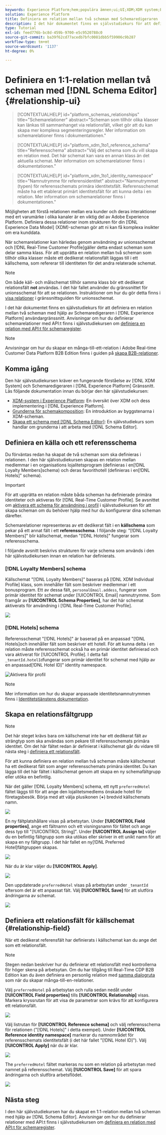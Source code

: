 ```yaml
---
keywords: Experience Platform;hem;populära ämnen;ui;UI;XDM;XDM system;Experience data model;Experience data model;experience data model;data model;data model;schema editor;schema editor;schema;schema;scheman;scheman;scheman;skapa;relation;relation;referens;referens;
solution: Experience Platform
title: Definiera en relation mellan två scheman med Schemaredigeraren
description: I det här dokumentet finns en självstudiekurs för att definiera en relation mellan två scheman med hjälp av Schemaredigeraren i användargränssnittet i Experience Platform.
type: Tutorial
exl-id: feed776b-bc8d-459b-9700-e5c9520788c0
source-git-commit: ba39f62cd77acedb7bfc0081dbb5f59906c9b287
workflow-type: tm+mt
source-wordcount: '1137'
ht-degree: 0%

---
```


# Definiera en 1:1-relation mellan två scheman med [!DNL Schema Editor] {#relationship-ui}

>[!CONTEXTUALHELP]
>id="platform_schemas_relationships"
>title="Schemarelationer"
>abstract="Scheman som tillhör olika klasser kan länkas till sammanhanget via relationsfält, vilket gör att du kan skapa mer komplexa segmenteringsregler. Mer information om schemarelationer finns i dokumentationen."

>[!CONTEXTUALHELP]
>id="platform_xdm_1to1_reference_schema"
>title="Referensschema"
>abstract="Välj det schema som du vill skapa en relation med. Det här schemat kan vara en annan klass än det aktuella schemat. Mer information om schemarelationer finns i dokumentationen."

>[!CONTEXTUALHELP]
>id="platform_xdm_1to1_identity_namespace"
>title="Namnutrymme för referensidentitet"
>abstract="Namnutrymmet (typen) för referensschemats primära identitetsfält. Referensschemat måste ha ett etablerat primärt identitetsfält för att kunna delta i en relation. Mer information om schemarelationer finns i dokumentationen."

Möjligheten att förstå relationen mellan era kunder och deras interaktioner med ert varumärke i olika kanaler är en viktig del av Adobe Experience Platform. Definiera dessa relationer inom strukturen för din [!DNL Experience Data Model] (XDM)-scheman gör att ni kan få komplexa insikter om era kunddata.

När schemarelationer kan härledas genom användning av unionsschemat och [!DNL Real-Time Customer Profile]gäller detta endast scheman som delar samma klass. För att upprätta en relation mellan två scheman som tillhör olika klasser måste ett dedikerat relationsfält läggas till i ett källschema, som refererar till identiteten för det andra relaterade schemat.

>[!NOTE]
>
>Om både käll- och målschemat tillhör samma klass bör ett dedikerat relationsfält **not** användas. I det här fallet använder du gränssnittet för unionsschemat för att se relationen. Instruktioner om hur du gör detta finns i [visa relationer](../../profile/ui/union-schema.md#view-relationships) i gränssnittsguiden för unionsschemat.

I det här dokumentet finns en självstudiekurs för att definiera en relation mellan två scheman med hjälp av Schemaredigeraren i [!DNL Experience Platform] användargränssnitt. Anvisningar om hur du definierar schemarelationer med API:t finns i självstudiekursen om [definiera en relation med API:t för schemaregister](relationship-api.md).

>[!NOTE]
>
>Anvisningar om hur du skapar en många-till-ett-relation i Adobe Real-time Customer Data Platform B2B Edition finns i guiden på [skapa B2B-relationer](./relationship-b2b.md).

## Komma igång

Den här självstudiekursen kräver en fungerande förståelse av [!DNL XDM System] och Schemaredigeraren i [!DNL Experience Platform] Gränssnitt. Läs följande dokumentation innan du börjar den här självstudiekursen:

* [XDM-system i Experience Platform](../home.md): En översikt över XDM och dess implementering i [!DNL Experience Platform].
* [Grunderna för schemakomposition](../schema/composition.md): En introduktion av byggstenarna i XDM-scheman.
* [Skapa ett schema med [!DNL Schema Editor]](create-schema-ui.md): En självstudiekurs som handlar om grunderna i att arbeta med [!DNL Schema Editor].

## Definiera en källa och ett referensschema

Du förväntas redan ha skapat de två scheman som ska definieras i relationen. I den här självstudiekursen skapas en relation mellan medlemmar i en organisations lojalitetsprogram (definieras i en[!DNL Loyalty Members]schema) och deras favorithotell (definieras i en[!DNL Hotels]&quot; schema).

>[!IMPORTANT]
>
>För att upprätta en relation måste båda scheman ha definierade primära identiteter och aktiveras för [!DNL Real-Time Customer Profile]. Se avsnittet om [aktivera ett schema för användning i profil](./create-schema-ui.md#profile) i självstudiekursen för att skapa scheman om du behöver hjälp med hur du konfigurerar dina scheman därefter.

Schemarelationer representeras av ett dedikerat fält i en **källschema** som pekar på ett annat fält i ett **referensschema**. I följande steg: &quot;[!DNL Loyalty Members]&quot; blir källschemat, medan &quot;[!DNL Hotels]&quot; fungerar som referensschema.

I följande avsnitt beskrivs strukturen för varje schema som används i den här självstudiekursen innan en relation har definierats.

### [!DNL Loyalty Members] schema

Källschemat &quot;[!DNL Loyalty Members]&quot; baseras på [!DNL XDM Individual Profile] klass, som innehåller fält som beskriver medlemmar i ett bonusprogram. Ett av dessa fält, `personalEmail.addess`, fungerar som primär identitet för schemat under [!UICONTROL Email] namnutrymme. Som framgår av **[!UICONTROL Schema Properties]**, har det här schemat aktiverats för användning i [!DNL Real-Time Customer Profile].

![](../images/tutorials/relationship/loyalty-members.png)

### [!DNL Hotels] schema

Referensschemat &quot;[!DNL Hotels]&quot; är baserad på en anpassad &quot;[!DNL Hotels]och innehåller fält som beskriver ett hotell. För att kunna delta i en relation måste referensschemat också ha en primär identitet definierad och vara aktiverat för [!UICONTROL Profile]. I detta fall `_tenantId.hotelId`fungerar som primär identitet för schemat med hjälp av en anpassad[!DNL Hotel ID]&quot; identity namespace.

![Aktivera för profil](../images/tutorials/relationship/hotels.png)

>[!NOTE]
>
>Mer information om hur du skapar anpassade identitetsnamnutrymmen finns i [Identitetstjänstens dokumentation](../../identity-service/features/namespaces.md#manage-namespaces).

## Skapa en relationsfältgrupp

>[!NOTE]
>
>Det här steget krävs bara om källschemat inte har ett dedikerat fält av strängtyp som ska användas som pekare till referensschemats primära identitet. Om det här fältet redan är definierat i källschemat går du vidare till nästa steg i [definiera ett relationsfält](#relationship-field).

För att kunna definiera en relation mellan två scheman måste källschemat ha ett dedikerat fält som anger referensschemats primära identitet. Du kan lägga till det här fältet i källschemat genom att skapa en ny schemafältgrupp eller utöka en befintlig.

När det gäller [!DNL Loyalty Members] schema, ett nytt `preferredHotel` fältet läggs till för att ange den lojalitetsmedlems önskade hotell för företagsbesök. Börja med att välja plusikonen (**+**) bredvid källschemats namn.

![](../images/tutorials/relationship/loyalty-add-field.png)

En ny fältplatshållare visas på arbetsytan. Under **[!UICONTROL Field properties]**, ange ett fältnamn och ett visningsnamn för fältet och ange dess typ till &quot;[!UICONTROL String]&quot;. Under **[!UICONTROL Assign to]** väljer du en befintlig fältgrupp som ska utökas eller skriver in ett unikt namn för att skapa en ny fältgrupp. I det här fallet en ny[!DNL Preferred Hotel]fältgruppen skapas.

![](../images/tutorials/relationship/relationship-field-details.png)

När du är klar väljer du **[!UICONTROL Apply]**.

![](../images/tutorials/relationship/relationship-field-apply.png)

Den uppdaterade `preferredHotel` visas på arbetsytan under `_tenantId` eftersom det är ett anpassat fält. Välj **[!UICONTROL Save]** för att slutföra ändringarna av schemat.

![](../images/tutorials/relationship/relationship-field-save.png)

## Definiera ett relationsfält för källschemat {#relationship-field}

När ett dedikerat referensfält har definierats i källschemat kan du ange det som ett relationsfält.

>[!NOTE]
>
>Stegen nedan beskriver hur du definierar ett relationsfält med kontrollerna för höger skena på arbetsytan. Om du har tillgång till Real-Time CDP B2B Edition kan du även definiera en personlig relation med [samma dialogruta](./relationship-b2b.md#relationship-field) som när du skapar många-till-en-relationer.

Välj `preferredHotel` på arbetsytan och rulla sedan nedåt under **[!UICONTROL Field properties]** tills **[!UICONTROL Relationship]** visas. Markera kryssrutan för att visa de parametrar som krävs för att konfigurera ett relationsfält.

![](../images/tutorials/relationship/relationship-checkbox.png)

Välj listrutan för **[!UICONTROL Reference schema]** och välj referensschema för relationen (&quot;[!DNL Hotels]&quot; i detta exempel). Under **[!UICONTROL Reference identity namespace]** markerar du namnområdet för referensschemats identitetsfält (i det här fallet &quot;[!DNL Hotel ID]&quot;). Välj **[!UICONTROL Apply]** när du är klar.

![](../images/tutorials/relationship/reference-schema-id-namespace.png)

The `preferredHotel` fältet markeras nu som en relation på arbetsytan med namnet på referensschemat. Välj **[!UICONTROL Save]** för att spara ändringarna och slutföra arbetsflödet.

![](../images/tutorials/relationship/relationship-save.png)

## Nästa steg

I den här självstudiekursen har du skapat en 1:1-relation mellan två scheman med hjälp av [!DNL Schema Editor]. Anvisningar om hur du definierar relationer med API:t finns i självstudiekursen om [definiera en relation med API:t för schemaregister](relationship-api.md).
